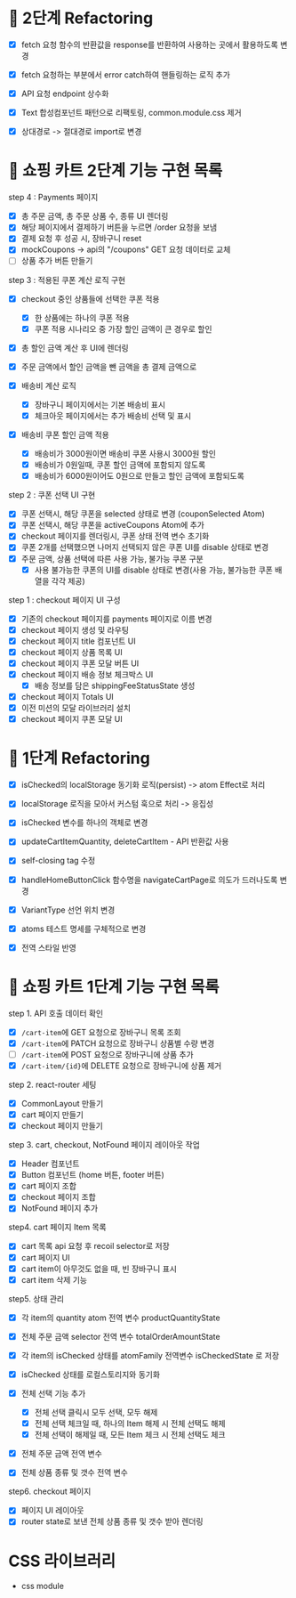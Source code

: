 # 🎯 2단계 Refactoring

- [x] fetch 요청 함수의 반환값을 response를 반환하여 사용하는 곳에서 활용하도록 변경
- [x] fetch 요청하는 부분에서 error catch하여 핸들링하는 로직 추가

- [x] API 요청 endpoint 상수화

- [x] Text 합성컴포넌트 패턴으로 리팩토링, common.module.css 제거

- [x] 상대경로 -> 절대경로 import로 변경

# 🎯 쇼핑 카트 2단계 기능 구현 목록

step 4 : Payments 페이지

- [x] 총 주문 금액, 총 주문 상품 수, 종류 UI 렌더링
- [x] 해당 페이지에서 결제하기 버튼을 누르면 /order 요청을 보냄
- [x] 결제 요청 후 성공 시, 장바구니 reset
- [x] mockCoupons -> api의 "/coupons" GET 요청 데이터로 교체
- [ ] 상품 추가 버튼 만들기

step 3 : 적용된 쿠폰 계산 로직 구현

- [x] checkout 중인 상품들에 선택한 쿠폰 적용

  - [x] 한 상품에는 하나의 쿠폰 적용
  - [x] 쿠폰 적용 시나리오 중 가장 할인 금액이 큰 경우로 할인

- [x] 총 할인 금액 계산 후 UI에 렌더링
- [x] 주문 금액에서 할인 금액을 뺀 금액을 총 결제 금액으로

- [x] 배송비 계산 로직

  - [x] 장바구니 페이지에서는 기본 배송비 표시
  - [x] 체크아웃 페이지에서는 추가 배송비 선택 및 표시

- [x] 배송비 쿠폰 할인 금액 적용
  - [x] 배송비가 3000원이면 배송비 쿠폰 사용시 3000원 할인
  - [x] 배송비가 0원일때, 쿠폰 할인 금액에 포함되지 않도록
  - [x] 배송비가 6000원이어도 0원으로 만들고 할인 금액에 포함되도록

step 2 : 쿠폰 선택 UI 구현

- [x] 쿠폰 선택시, 해당 쿠폰을 selected 상태로 변경 (couponSelected Atom)
- [x] 쿠폰 선택시, 해당 쿠폰을 activeCoupons Atom에 추가
- [x] checkout 페이지를 렌더링시, 쿠폰 상태 전역 변수 초기화
- [x] 쿠폰 2개를 선택했으면 나머지 선택되지 않은 쿠폰 UI를 disable 상태로 변경
- [x] 주문 금액, 상품 선택에 따른 사용 가능, 불가능 쿠폰 구분
  - [x] 사용 불가능한 쿠폰의 UI를 disable 상태로 변경(사용 가능, 불가능한 쿠폰 배열을 각각 제공)

step 1 : checkout 페이지 UI 구성

- [x] 기존의 checkout 페이지를 payments 페이지로 이름 변경
- [x] checkout 페이지 생성 및 라우팅
- [x] checkout 페이지 title 컴포넌트 UI
- [x] checkout 페이지 상품 목록 UI
- [x] checkout 페이지 쿠폰 모달 버튼 UI
- [x] checkout 페이지 배송 정보 체크박스 UI
  - [x] 배송 정보를 담은 shippingFeeStatusState 생성
- [x] checkout 페이지 Totals UI
- [x] 이전 미션의 모달 라이브러리 설치
- [x] checkout 페이지 쿠폰 모달 UI

# 🎯 1단계 Refactoring

- [x] isChecked의 localStorage 동기화 로직(persist) -> atom Effect로 처리
- [x] localStorage 로직을 모아서 커스텀 훅으로 처리 -> 응집성
- [x] isChecked 변수를 하나의 객체로 변경

- [x] updateCartItemQuantity, deleteCartItem - API 반환값 사용
- [x] self-closing tag 수정
- [x] handleHomeButtonClick 함수명을 navigateCartPage로 의도가 드러나도록 변경
- [x] VariantType 선언 위치 변경
- [x] atoms 테스트 명세를 구체적으로 변경
- [x] 전역 스타일 반영

# 🎯 쇼핑 카트 1단계 기능 구현 목록

step 1. API 호출 데이터 확인

- [x] `/cart-item`에 GET 요청으로 장바구니 목록 조회
- [x] `/cart-item`에 PATCH 요청으로 장바구니 상품별 수량 변경
- [ ] `/cart-item`에 POST 요청으로 장바구니에 상품 추가
- [x] `/cart-item/{id}`에 DELETE 요청으로 장바구니에 상품 제거

step 2. react-router 세팅

- [x] CommonLayout 만들기
- [x] cart 페이지 만들기
- [x] checkout 페이지 만들기

step 3. cart, checkout, NotFound 페이지 레이아웃 작업

- [x] Header 컴포넌트
- [x] Button 컴포넌트 (home 버튼, footer 버튼)
- [x] cart 페이지 조합
- [x] checkout 페이지 조합
- [x] NotFound 페이지 추가

step4. cart 페이지 Item 목록

- [x] cart 목록 api 요청 후 recoil selector로 저장
- [x] cart 페이지 UI
- [x] cart item이 아무것도 없을 때, 빈 장바구니 표시
- [x] cart item 삭제 기능

step5. 상태 관리

- [x] 각 item의 quantity atom 전역 변수 productQuantityState
- [x] 전체 주문 금액 selector 전역 변수 totalOrderAmountState
- [x] 각 item의 isChecked 상태를 atomFamily 전역변수 isCheckedState 로 저장
- [x] isChecked 상태를 로컬스토리지와 동기화
- [x] 전체 선택 기능 추가

  - [x] 전체 선택 클릭시 모두 선택, 모두 해제
  - [x] 전체 선택 체크일 때, 하나의 Item 해제 시 전체 선택도 해제
  - [x] 전체 선택이 해제일 때, 모든 Item 체크 시 전체 선택도 체크

- [x] 전체 주문 금액 전역 변수
- [x] 전체 상품 종류 및 갯수 전역 변수

step6. checkout 페이지

- [x] 페이지 UI 레이아웃
- [x] router state로 보낸 전체 상품 종류 및 갯수 받아 렌더링

# CSS 라이브러리

- css module
